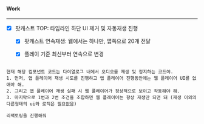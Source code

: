 

#### Work
---
- [x] 팟캐스트 TOP: 타임라인 하단 UI 제거 및 자동재생 진행
	- [x] 팟캐스트 연속재생: 웹에서는 하나만, 앱쪽으로 20개 전달
	- [x] 플레이 기준 최신부터 연속으로 변경




```plaintext

현재 해당 컴포넌트 코드는 다이얼로그 내에서 오디오를 재생 및 정지하는 코드야.
1. 먼저, 앱 플레이어 재생 시도를 진행하고 앱 플레이어 진행동안에는 웹 플레이어 UI를 없애야 해.
2. 그리고 앱 플레이어 재생 실패 시 웹 플레이어가 정상적으로 보이고 작동해야 해.
3. 마지막으로 1번과 2번 조건을 조합하면 웹 플레이어는 항상 재생만 되면 돼 (재생 이외의 다른형태의 ui와 로직은 필요없음)

리팩토링을 진행해줘

```